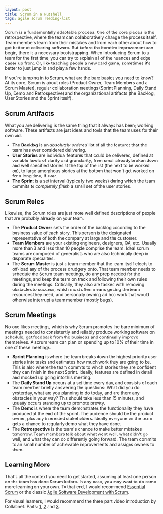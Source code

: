 ```yaml
---
layout: post
title: Scrum in a Nutshell
tags: agile scrum reading-list
---
```


Scrum is a fundamentally adaptable process. One of the core pieces is the retrospective, where the team can collaboratively change the process itself. Team members learn from their mistakes and from each other about how to get better at delivering software. But before the iterative improvement can begin, there is a necessary bootstrapping. When introducing Scrum to a team for the first time, you can try to explain all of the nuances and edge cases up front. Or, like teaching people a new card game, sometimes it's better to just jump in and play a few hands.

If you're jumping in to Scrum, what are the bare basics you need to know? At its core, Scrum is about roles (Product Owner, Team Members and a Scrum Master), regular collaboration meetings (Sprint Planning, Daily Stand Up, Demo and Retrospective) and the organizational artifacts (the Backlog, User Stories and the Sprint itself).


## Scrum Artifacts

What you are delivering is the same thing that it always has been; working software. These artifacts are just ideas and tools that the team uses for their own aid.

- __The Backlog__ is an *absolutely ordered* list of all the features that the team has ever considered delivering.
- __User Stories__ are individual features that could be delivered, defined at variable levels of clarity and granularity, from small already broken down and well specified stories at the top of the list (the next to be worked on), to large amorphous stories at the bottom that won't get worked on for a long time, if ever.
- __The Sprint__ is a set interval (typically two weeks) during which the team commits to *completely finish* a small set of the user stories.

## Scrum Roles

Likewise, the Scrum roles are just more well defined descriptions of people that are probably already on your team.

- The __Product Owner__ sets the order of the backlog according to the business value of each story. This person is the designated representative of both the company at large and the customer.
- __Team Members__ are your existing engineers, designers, QA, etc. Usually more than 3 and less than 10 people comprise the team. Ideal scrum teams are composed of generalists who are also technically deep in disparate specialties.
- The __Scrum Master__ is just a team member that the team itself elects to off-load any of the process drudgery onto. That team member needs to schedule the Scrum team meetings, do any prep needed for the meetings, and keep the team on track and following their own rules during the meetings. Critically, they also are tasked with removing obstacles to success, which most often means getting the team resources they need, and personally owning ad hoc work that would otherwise interrupt a team member (mostly bugs).

## Scrum Meetings

No one likes meetings, which is why Scrum promotes the bare minimum of meetings needed to consistently and reliably produce working software on schedule, get feedback from the business and continually improve themselves. A scrum team can plan on spending up to 10% of their time in one of these meetings.

- __Sprint Planning__ is where the team breaks down the highest priority user stories into tasks and estimates how much work they are going to be. This is also where the team commits to which stories they are confident they can finish in the next Sprint. Ideally, features are defined in detail and mocked up going into this meeting.
- The __Daily Stand Up__ occurs at a set time every day, and consists of each team member briefly answering the questions: What did you do yesterday, what are you planning to do today, and are there any obstacles in your way? This should take less than 15 minutes, and usually occurs standing up to promote brevity.
- The __Demo__ is where the team demonstrates the functionality they have produced at the end of the sprint. The audience should be the product owner, plus any interested stakeholders. Ideally everyone on the team gets a chance to regularly demo what they have done.
- The __Retrospective__ is the team's chance to make better mistakes tomorrow. Team members talk about what went well, what didn't go well, and what they can do differently going forward. The team commits to an small number of achievable improvements and assigns owners to them.

## Learning More

That's all the context you need to get started, assuming at least one person on the team has done Scrum before. In any case, you may want to do some more learning on your own. To that end, I would recommend [Essential Scrum](http://www.amazon.com/Essential-Scrum-Practical-Addison-Wesley-Signature/dp/0137043295) or the classic [Agile Software Development with Scrum](http://www.amazon.com/books/dp/0130676349).

For visual learners, I would recommend the three part video introduction by Collabnet. Parts: [1](http://www.youtube.com/watch?v=D8vT7G0WATM), [2](http://www.youtube.com/watch?v=b_WeHcZcx1w) and [3](http://www.youtube.com/watch?v=wPvG9NZNUa4).
